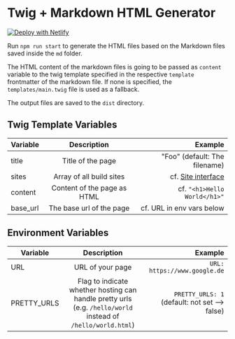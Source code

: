 # Twig + Markdown HTML Generator

[![Deploy with Netlify](https://www.netlify.com/img/deploy/button.svg)](https://app.netlify.com/start/deploy?repository=https://github.com/andi1984/back2roots)

Run `npm run start` to generate the HTML files based on the Markdown files saved inside the `md` folder.

The HTML content of the markdown files is going to be passed as `content` variable to the twig template specified in the respective `template` frontmatter of the markdown file. If none is specified, the `templates/main.twig` file is used as a fallback.

The output files are saved to the `dist` directory.

## Twig Template Variables

| Variable |         Description         |                             Example |
| -------- | :-------------------------: | ----------------------------------: |
| title    |      Title of the page      |       "Foo" (default: The filename) |
| sites    |  Array of all build sites   | cf. [Site interface](./utils/md.ts) |
| content  | Content of the page as HTML |        cf. `"<h1>Hello World</h1>"` |
| base_url |  The base url of the page   |           cf. URL in env vars below |

## Environment Variables

| Variable    |                                                 Description                                                  |                                       Example |
| ----------- | :----------------------------------------------------------------------------------------------------------: | --------------------------------------------: |
| URL         |                                               URL of your page                                               |                  `URL: https://www.google.de` |
| PRETTY_URLS | Flag to indicate whether hosting can handle pretty urls (e.g. `/hello/world` instead of `/hello/world.html`) | `PRETTY_URLS: 1` (default: not set --> false) |
